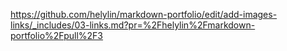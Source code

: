https://github.com/helylin/markdown-portfolio/edit/add-images-links/_includes/03-links.md?pr=%2Fhelylin%2Fmarkdown-portfolio%2Fpull%2F3
